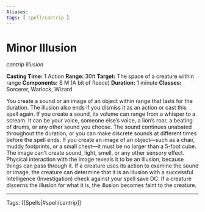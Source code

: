 ```yaml
---
Aliases:
Tags: [ spell/cantrip ]
---
```


# Minor Illusion

_cantrip illusion_

**Casting Time:** 1 Action
**Range:** 30ft
**Target:** The space of a creature within range
**Components:** S M (A bit of fleece)
**Duration:** 1 minute
**Classes:** Sorcerer, Warlock, Wizard

You create a sound or an image of an object within range that lasts for the duration. The illusion also ends if you dismiss it as an action or cast this spell again. If you create a sound, its volume can range from a whisper to a scream. It can be your voice, someone else’s voice, a lion’s roar, a beating of drums, or any other sound you choose. The sound continues unabated throughout the duration, or you can make discrete sounds at different times before the spell ends. If you create an image of an object—such as a chair, muddy footprints, or a small chest—it must be no larger than a 5-foot cube. The image can’t create sound, light, smell, or any other sensory effect. Physical interaction with the image reveals it to be an illusion, because things can pass through it. If a creature uses its action to examine the sound or image, the creature can determine that it is an illusion with a successful Intelligence (Investigation) check against your spell save DC. If a creature discerns the illusion for what it is, the illusion becomes faint to the creature.

---
Tags: [[Spells|#spell/cantrip]]

